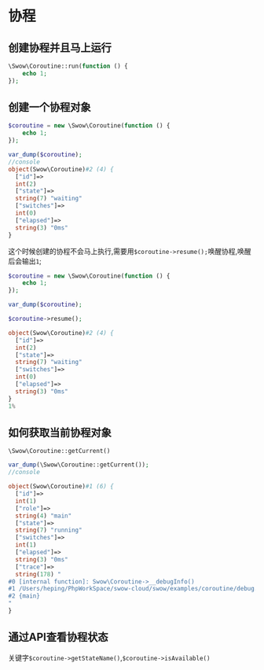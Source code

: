 # 协程

## 创建协程并且马上运行

```php
\Swow\Coroutine::run(function () {
    echo 1;
});
```

## 创建一个协程对象

```php
$coroutine = new \Swow\Coroutine(function () {
    echo 1;
});

var_dump($coroutine);
//console 
object(Swow\Coroutine)#2 (4) {
  ["id"]=>
  int(2)
  ["state"]=>
  string(7) "waiting"
  ["switches"]=>
  int(0)
  ["elapsed"]=>
  string(3) "0ms"
}


```
这个时候创建的协程不会马上执行,需要用`$coroutine->resume();`唤醒协程,唤醒后会输出`1`;
```php
$coroutine = new \Swow\Coroutine(function () {
    echo 1;
});

var_dump($coroutine);

$coroutine->resume();

object(Swow\Coroutine)#2 (4) {
  ["id"]=>
  int(2)
  ["state"]=>
  string(7) "waiting"
  ["switches"]=>
  int(0)
  ["elapsed"]=>
  string(3) "0ms"
}
1%  
```

## 如何获取当前协程对象
`\Swow\Coroutine::getCurrent()`
```php
var_dump(\Swow\Coroutine::getCurrent());
//console

object(Swow\Coroutine)#1 (6) {
  ["id"]=>
  int(1)
  ["role"]=>
  string(4) "main"
  ["state"]=>
  string(7) "running"
  ["switches"]=>
  int(1)
  ["elapsed"]=>
  string(3) "0ms"
  ["trace"]=>
  string(178) "
#0 [internal function]: Swow\Coroutine->__debugInfo()
#1 /Users/heping/PhpWorkSpace/swow-cloud/swow/examples/coroutine/debug.php(14): var_dump(Object(Swow\Coroutine))
#2 {main}
"
}

```

## 通过API查看协程状态

关键字`$coroutine->getStateName()`,`$coroutine->isAvailable()`


